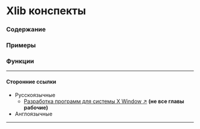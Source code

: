 # Xlib конспекты

### Содержание

### Примеры

### Функции

------------
#### Сторонние ссылки
- Русскоязычные
    - [Разработка программ для системы X Window :arrow_upper_right:](http://www.asvcorp.ru/tech/linux/xwinprg/index.html) **(не все главы рабочие)**
- Англоязычные
------------
